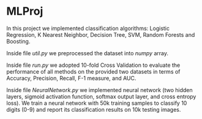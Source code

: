 # MLProj
In this project we implemented classification algorithms: Logistic Regression, K Nearest
Neighbor, Decision Tree, SVM, Random Forests and Boosting.

Inside file *util.py* we preprocessed the dataset into *numpy* array.

Inside file *run.py* we adopted 10-fold Cross Validation to evaluate the performance of all methods on the provided two datasets in terms of Accuracy, Precision, Recall, F-1 measure, and AUC.

Inside file *NeuralNetwork.py* we implemented neural network (two hidden layers, sigmoid activation function, softmax output layer, and cross entropy loss). We train a neural network with 50k training samples to classify 10 digits (0-9) and report its classification results on 10k testing images. 

